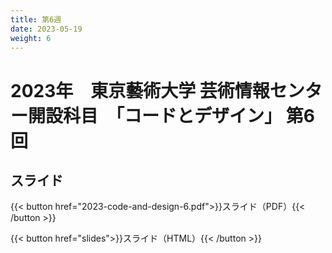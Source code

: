```yaml
---
title: 第6週
date: 2023-05-19
weight: 6
---
```


# 2023年　東京藝術大学 芸術情報センター開設科目　「コードとデザイン」 第6回

## スライド

{{< button href="2023-code-and-design-6.pdf">}}スライド（PDF）{{< /button >}}

{{< button href="slides">}}スライド（HTML）{{< /button >}}





